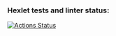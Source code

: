 ### Hexlet tests and linter status:
[![Actions Status](https://github.com/Livsnekad42/php-project-lvl1/workflows/hexlet-check/badge.svg)](https://github.com/Livsnekad42/php-project-lvl1/actions)